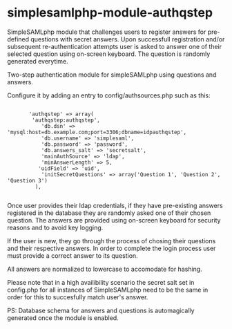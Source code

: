 simplesamlphp-module-authqstep
==============================

SimpleSAMLphp module that challenges users to register answers for pre-defined questions with secret answers. Upon successfull registration and/or subsequent re-authentication attempts user is asked to answer one of their selected question using on-screen keyboard. The question is randomly generated everytime.

Two-step authentication module for simpleSAMLphp using questions and answers.

 Configure it by adding an entry to config/authsources.php such as this:
 
 <pre><code>
       'authqstep' => array(
        'authqstep:authqstep',
           'db.dsn' => 'mysql:host=db.example.com;port=3306;dbname=idpauthqstep',
           'db.username' => 'simplesaml',
           'db.password' => 'password',
           'db.answers_salt' => 'secretsalt',
           'mainAuthSource' => 'ldap',
           'minAnswerLength' => 5,
          'uidField' => 'uid',
           'initSecretQuestions' => array('Question 1', 'Question 2', 'Question 3')
         ),
  </pre></code>

 Once user provides their ldap credentials, if they have pre-existing answers registered in the database
 they are randomly asked one of their chosen question. The answers are provided using on-screen keyboard
 for security reasons and to avoid key logging.

 If the user is new, they go through the process of chosing their questions and their respective answers.
 In order to complete the login process user must provide a correct answer to its question. 

 All answers are normalized to lowercase to accomodate for hashing.

 Please note that in a high availibility scenario the secret salt set in config.php for all instances of
 SimpleSAMLphp need to be the same in order for this to succesfully match user's answer.

 PS: Database schema for answers and questions is automagically generated once the module is enabled.

